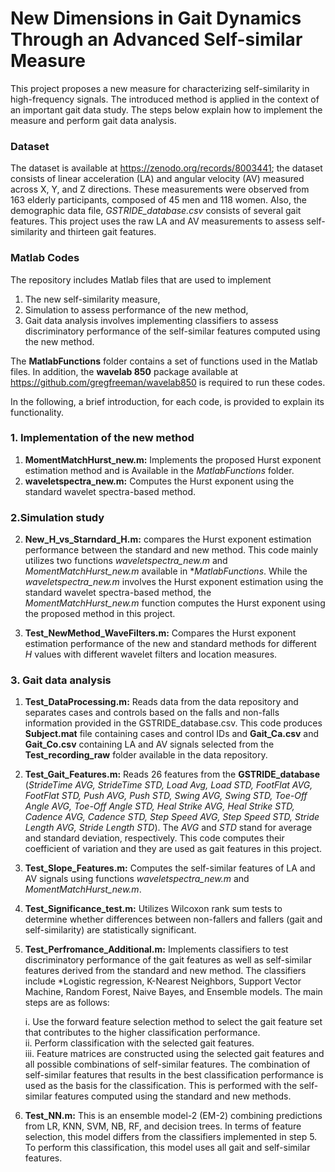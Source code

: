 # New Dimensions in Gait Dynamics Through an Advanced Self-similar Measure
This project proposes a new measure for characterizing self-similarity in high-frequency signals. The introduced method is applied in the context of an important gait data study. The steps below explain how to implement the measure and perform gait data analysis.

### Dataset
The dataset is available at https://zenodo.org/records/8003441; the dataset consists of linear acceleration (LA) and angular velocity (AV) measured across X, Y, and Z directions. These measurements were observed from 163 elderly participants, composed of 45 men and 118 women. Also, the demographic data file, *GSTRIDE_database.csv* consists of several gait features. This project uses the raw LA and AV measurements to assess self-similarity and thirteen gait features.     

### Matlab Codes
The repository includes Matlab files that are used to implement
  1. The new self-similarity measure,
  2. Simulation to assess performance of the new method,
  3. Gait data analysis involves implementing classifiers to assess discriminatory performance of the self-similar features computed using the new method. 

The **MatlabFunctions** folder contains a set of functions used in the Matlab files. In addition, the **wavelab 850** package available at https://github.com/gregfreeman/wavelab850 is required to run these codes.  

In the following, a brief introduction, for each code, is provided to explain its functionality.

### 1. Implementation of the new method

1. **MomentMatchHurst_new.m:** Implements the proposed Hurst exponent estimation method and is Available in the *MatlabFunctions* folder.
2. **waveletspectra_new.m:** Computes the Hurst exponent using the standard wavelet spectra-based method.

### 2.Simulation study
2. **New_H_vs_Starndard_H.m:** compares the Hurst exponent estimation performance between the standard and new method. This code mainly utilizes two functions *waveletspectra_new.m* and *MomentMatchHurst_new.m* available in **MatlabFunctions*. While the *waveletspectra_new.m* involves the Hurst exponent estimation using the standard wavelet spectra-based method, the *MomentMatchHurst_new.m* function computes the Hurst exponent using the proposed method in this project. 
   
3. **Test_NewMethod_WaveFilters.m:** Compares the Hurst exponent estimation performance of the new and standard methods for different $H$ values with different wavelet filters and location measures.

### 3. Gait data analysis
1. **Test_DataProcessing.m:** Reads data from the data repository and separates cases and controls based on the falls and non-falls information provided in the GSTRIDE_database.csv. This code produces **Subject.mat** file containing cases and control IDs and **Gait_Ca.csv** and **Gait_Co.csv** containing LA and AV signals selected from the **Test_recording_raw** folder available in the data repository.

2. **Test_Gait_Features.m:** Reads 26 features from the **GSTRIDE_database** (*StrideTime AVG, StrideTime STD, Load Avg, Load STD, FootFlat AVG, FootFlat STD, Push AVG, Push STD, Swing AVG, Swing STD, Toe-Off Angle AVG, Toe-Off Angle STD, Heal Strike AVG, Heal Strike STD, Cadence AVG, Cadence STD, Step Speed AVG, Step Speed STD, Stride Length AVG, Stride Length STD*). The *AVG* and *STD* stand for average and standard deviation, respectively. This code computes their coefficient of variation and they are used as gait features in this project.

3. **Test_Slope_Features.m:** Computes the self-similar features of LA and AV signals using functions *waveletspectra_new.m* and *MomentMatchHurst_new.m*.
   
4. **Test_Significance_test.m:** Utilizes Wilcoxon rank sum tests to determine whether differences between non-fallers and fallers (gait and self-similarity) are statistically significant. 

5. **Test_Perfromance_Additional.m:** Implements classifiers to test discriminatory performance of the  gait features as well as self-similar features derived from the standard and new method. The classifiers include *Logistic regression, K-Nearest Neighbors, Support Vector Machine, Random Forest, Naive Bayes, and Ensemble models. The main steps are as follows:
   
      i. Use the forward feature selection method to select the gait feature set that contributes to the higher classification performance.\
      ii. Perform classification with the selected gait features.\
      iii. Feature matrices are constructed using the selected gait features and all possible combinations of self-similar features. The combination of self-similar features that results in the best classification performance is used as the basis for the classification. This is performed with the self-similar features computed using the standard and new methods. 
 
6. **Test_NN.m:** This is an ensemble model-2 (EM-2) combining predictions from LR, KNN, SVM, NB, RF, and decision trees. In terms of feature selection, this model differs from the classifiers implemented in step 5. To perform this classification, this model uses all gait and self-similar features.
